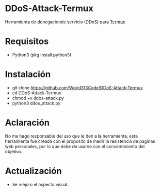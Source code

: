 # DDoS-Attack-Termux
Herramienta de denegacionde servicio (DDoS) para [Termux](https://play.google.com/store/apps/details?id=com.termux)

# Requisitos
* Python3
(pkg install python3)

# Instalación
* git clone https://github.com/World313Code/DDoS-Attack-Termux
* cd DDoS-Attack-Termux
* chmod +x ddos-attack.py
* python3 ddos_attack.py
# Aclaración
No me hago responsable del uso que le den a la herramienta, esta herramienta fue creada con el proposito de medir la resistencia de paginas web personales,  por lo que debe de usarse con el concentimiento del objetivo.
# Actualización
* Se mejoro el aspecto visual.
